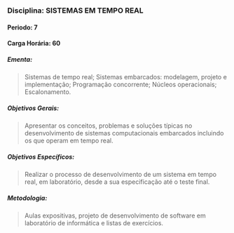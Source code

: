 ### Disciplina: SISTEMAS EM TEMPO REAL
#### Periodo: 7
#### Carga Horária: 60
##### Ementa:
>Sistemas de tempo real; Sistemas embarcados: modelagem, projeto e implementação; Programação concorrente; Núcleos operacionais; Escalonamento.
##### Objetivos Gerais:
>Apresentar os conceitos, problemas e soluções típicas no desenvolvimento de sistemas computacionais embarcados incluindo os que operam em tempo real.
##### Objetivos Específicos:
>Realizar o processo de desenvolvimento de um sistema em tempo real, em laboratório, desde a sua especificação até o teste final.
##### Metodologia:
>Aulas expositivas, projeto de desenvolvimento de software em laboratório de informática e listas de exercícios.